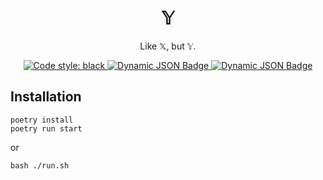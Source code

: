 <center>

# 𝕐

Like 𝕏, but 𝕐.

<a href="https://github.com/psf/black">
  <img alt="Code style: black" src="https://img.shields.io/badge/code%20style-black-000000.svg">
</a>
<a href="https://github.com/virashu/releases/download/nightly/pylint_report.txt">
  <img alt="Dynamic JSON Badge" src="https://img.shields.io/badge/dynamic/json?url=https%3A%2F%2Fgithub.com%2FVirashu%2FY%2Freleases%2Fdownload%2Fnightly%2Flint.json&query=%24.pylint_score&style=flat&label=Pylint%20score">
</a>
<a href="https://github.com/virashu/releases/download/nightly/pyright_report.txt">
<img alt="Dynamic JSON Badge" src="https://img.shields.io/badge/dynamic/json?url=https%3A%2F%2Fgithub.com%2FVirashu%2FY%2Freleases%2Fdownload%2Fnightly%2Flint.json&query=%24.pyright_errors&style=flat&label=Typing%20issues&color=red">
</a>

</center>

## Installation

```shell
poetry install
poetry run start
```

or

```shell
bash ./run.sh
```

